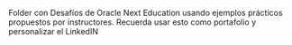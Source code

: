 Folder con Desafíos de Oracle Next Education usando ejemplos prácticos propuestos por instructores.
Recuerda usar esto como portafolio y personalizar el LinkedIN